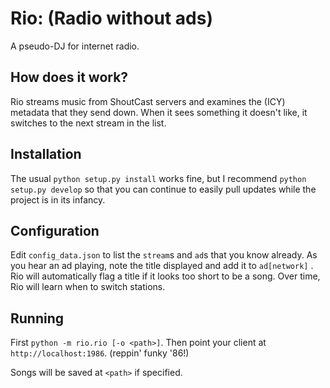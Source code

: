 Rio: (Radio without ads)
========================

A pseudo-DJ for internet radio.

How does it work?
-----------------

Rio streams music from ShoutCast servers and examines the (ICY) metadata that
they send down. When it sees something it doesn't like, it switches to the next
stream in the list.


Installation
------------

The usual `python setup.py install` works fine, but I recommend `python
setup.py develop` so that you can continue to easily pull updates while the
project is in its infancy.


Configuration
-------------

Edit `config_data.json` to list the `stream`s and `ad`s that you know already.
As you hear an ad playing, note the title displayed and add it to `ad[network]`
. Rio will automatically flag a title if it looks too short to be a song. Over
time, Rio will learn when to switch stations.


Running
-------

First `python -m rio.rio [-o <path>]`. Then point your client at
`http://localhost:1986`. (reppin' funky '86!)

Songs will be saved at `<path>` if specified.
